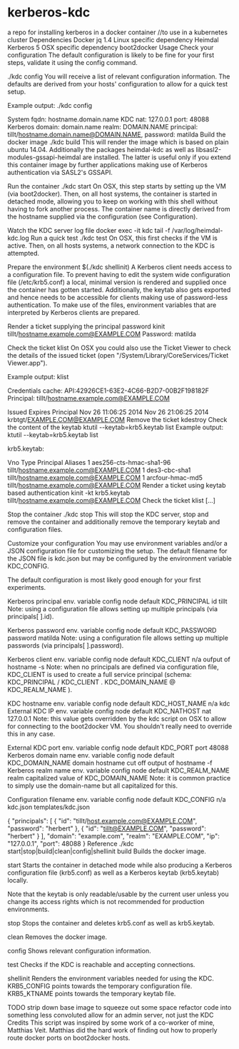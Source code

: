 # kerberos-kdc
a repo for installing kerberos in a docker container //to use in a kubernetes cluster 
Dependencies
Docker
jq 1.4
Linux specific dependency
Heimdal Kerberos 5
OSX specific dependency
boot2docker
Usage
Check your configuration
The default configuration is likely to be fine for your first steps, validate it using the config command.

./kdc config
You will receive a list of relevant configuration information. The defaults are derived from your hosts' configuration to allow for a quick test setup.

Example output: ./kdc config

System
  fqdn:      hostname.domain.name
KDC
  nat:       127.0.0.1
  port:      48088
Kerberos
  domain:    domain.name
  realm:     DOMAIN.NAME
  principal: tillt/hostname.domain.name@DOMAIN.NAME, password: matilda
Build the docker image
./kdc build
This will render the image which is based on plain ubuntu 14.04. Additionally the packages heimdal-kdc as well as libsasl2-modules-gssapi-heimdal are installed. The latter is useful only if you extend this container image by further applications making use of Kerberos authentication via SASL2's GSSAPI.

Run the container
./kdc start
On OSX, this step starts by setting up the VM (via boot2docker). Then, on all host systems, the container is started in detached mode, allowing you to keep on working with this shell without having to fork another process. The container name is directly derived from the hostname supplied via the configuration (see Configuration).

Watch the KDC server log file
docker exec -it kdc tail -f /var/log/heimdal-kdc.log
Run a quick test
./kdc test
On OSX, this first checks if the VM is active. Then, on all hosts systems, a network connection to the KDC is attempted.

Prepare the environment
$(./kdc shellinit)
A Kerberos client needs access to a configuration file. To prevent having to edit the system wide configuration file (/etc/krb5.conf) a local, minimal version is rendered and supplied once the container has gotten started. Additionally, the keytab also gets exported and hence needs to be accessible for clients making use of password-less authentication. To make use of the files, environment variables that are interpreted by Kerberos clients are prepared.

Render a ticket supplying the principal password
kinit tillt/hostname.example.com@EXAMPLE.COM
Password: matilda

Check the ticket
klist
On OSX you could also use the Ticket Viewer to check the details of the issued ticket (open "/System/Library/CoreServices/Ticket Viewer.app").

Example output: klist

Credentials cache: API:42926CE1-63E2-4C66-B2D7-00B2F198182F
        Principal: tillt/hostname.example.com@EXAMPLE.COM

  Issued                Expires               Principal
Nov 26 11:06:25 2014  Nov 26 21:06:25 2014  krbtgt/EXAMPLE.COM@EXAMPLE.COM
Remove the ticket
kdestroy
Check the content of the keytab
ktutil --keytab=krb5.keytab list
Example output: ktutil --keytab=krb5.keytab list

krb5.keytab:

Vno  Type                     Principal                              Aliases
  1  aes256-cts-hmac-sha1-96  tillt/hostname.example.com@EXAMPLE.COM
  1  des3-cbc-sha1            tillt/hostname.example.com@EXAMPLE.COM
  1  arcfour-hmac-md5         tillt/hostname.example.com@EXAMPLE.COM
Render a ticket using keytab based authentication
kinit -kt krb5.keytab tillt/hostname.example.com@EXAMPLE.COM
Check the ticket
klist
[...]

Stop the container
./kdc stop
This will stop the KDC server, stop and remove the container and additionally remove the temporary keytab and configuration files.

Customize your configuration
You may use environment variables and/or a JSON configuration file for customizing the setup. The default filename for the JSON file is kdc.json but may be configured by the environment variable KDC_CONFIG.

The default configuration is most likely good enough for your first experiments.

Kerberos principal
env. variable	config node	default
KDC_PRINCIPAL	id	tillt
Note: using a configuration file allows setting up multiple principals (via principals[ ].id).

Kerberos password
env. variable	config node	default
KDC_PASSWORD	password	matilda
Note: using a configuration file allows setting up multiple passwords (via principals[ ].password).

Kerberos client
env. variable	config node	default
KDC_CLIENT	n/a	oufput of hostname -s
Note: when no principals are defined via configuration file, KDC_CLIENT is used to create a full service principal (schema: KDC_PRINCIPAL / KDC_CLIENT . KDC_DOMAIN_NAME @ KDC_REALM_NAME ).

KDC hostname
env. variable	config node	default
KDC_HOST_NAME	n/a	kdc
External KDC IP
env. variable	config node	default
KDC_NATHOST	nat	127.0.0.1
Note: this value gets overridden by the kdc script on OSX to allow for connecting to the boot2docker VM. You shouldn't really need to override this in any case.

External KDC port
env. variable	config node	default
KDC_PORT	port	48088
Kerberos domain name
env. variable	config node	default
KDC_DOMAIN_NAME	domain	hostname cut off output of hostname -f
Kerberos realm name
env. variable	config node	default
KDC_REALM_NAME	realm	capitalized value of KDC_DOMAIN_NAME
Note: it is common practice to simply use the domain-name but all capitalized for this.

Configuration filename
env. variable	config node	default
KDC_CONFIG	n/a	kdc.json
templates/kdc.json

{
  "principals": [
    {
      "id": "tillt/host.example.com@EXAMPLE.COM",
      "password": "herbert"
    },
    {
      "id": "tillt@EXAMPLE.COM",
      "password": "herbert"
    }
  ],
  "domain": "example.com",
  "realm": "EXAMPLE.COM",
  "ip": "127.0.0.1",
  "port": 48088
}
Reference
./kdc start|stop|build|clean|config|shellinit
build
Builds the docker image.

start
Starts the container in detached mode while also producing a Kerberos configuration file (krb5.conf) as well as a Kerberos keytab (krb5.keytab) locally.

Note that the keytab is only readable/usable by the current user unless you change its access rights which is not recommended for production environments.

stop
Stops the container and deletes krb5.conf as well as krb5.keytab.

clean
Removes the docker image.

config
Shows relevant configuration information.

test
Checks if the KDC is reachable and accepting connections.

shellinit
Renders the environment variables needed for using the KDC. KRB5_CONFIG points towards the temporary configuration file. KRB5_KTNAME points towards the temporary keytab file.

TODO
strip down base image to squeeze out some space
refactor code into something less convoluted
allow for an admin server, not just the KDC
Credits
This script was inspired by some work of a co-worker of mine, Matthias Veit. Matthias did the hard work of finding out how to properly route docker ports on boot2docker hosts.


